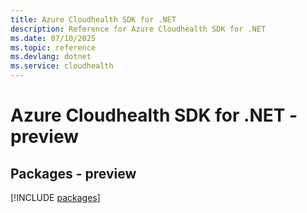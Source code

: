 ```yaml
---
title: Azure Cloudhealth SDK for .NET
description: Reference for Azure Cloudhealth SDK for .NET
ms.date: 07/10/2025
ms.topic: reference
ms.devlang: dotnet
ms.service: cloudhealth
---
```

# Azure Cloudhealth SDK for .NET - preview
## Packages - preview
[!INCLUDE [packages](cloudhealth-index.md)]